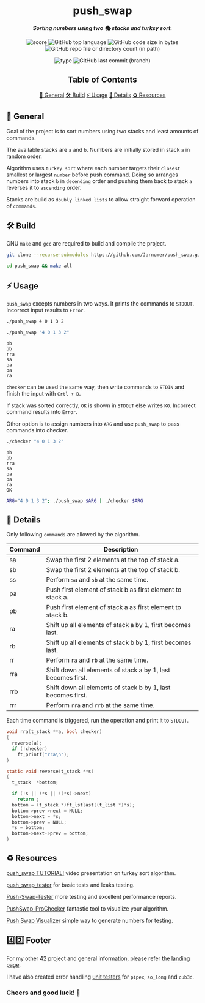 <h1 align="center">
  <b>push_swap</b>
</h1>

<p align="center">
	<b><i>Sorting numbers using two 🎭 stacks and turkey sort.</i></b><br>
</p>

<p align="center">
  <img src="https://img.shields.io/badge/Score-125%2F100-lightgreen?style=for-the-badge" alt="score">
  <img src="https://img.shields.io/github/languages/top/Jarnomer/push_swap?style=for-the-badge&logo=c&label=%20&labelColor=gray&color=lightblue" alt="GitHub top language">
	<img src="https://img.shields.io/github/languages/code-size/Jarnomer/push_swap?style=for-the-badge&color=lightyellow" alt="GitHub code size in bytes">
  <img src="https://img.shields.io/github/directory-file-count/Jarnomer/push_swap/sources?style=for-the-badge&label=sources&color=pink" alt="GitHub repo file or directory count (in path)">
</p>

<p align="center">
    <img src="https://img.shields.io/badge/Type-Solo-violet?style=for-the-badge" alt="type">
  <img src="https://img.shields.io/github/last-commit/Jarnomer/push_swap/main?style=for-the-badge&color=red" alt="GitHub last commit (branch)">
</p>

<div align="center">

## Table of Contents
[📝 General](#-general)
[🛠️ Build](#️-build)
[⚡ Usage](#-usage)
[🚀 Details](#-details)
[♻️ Resources](#️-resources)

</div>

## 📝 General

Goal of the project is to sort numbers using two stacks and least amounts of commands.

The available stacks are `a` and `b`. Numbers are initially stored in stack `a` in random order.

Algorithm uses `turkey sort` where each number targets their `closest` smallest or largest `number` before push command. Doing so arranges numbers into stack `b` in `decending` order and pushing them back to stack `a` reverses it to `ascending` order.

Stacks are build as `doubly linked lists` to allow straight forward operation of `commands`.

## 🛠️ Build

GNU `make` and `gcc` are required to build and compile the project.

```bash
git clone --recurse-submodules https://github.com/Jarnomer/push_swap.git push_swap
```

```bash
cd push_swap && make all
```

## ⚡ Usage

`push_swap` excepts numbers in two ways. It prints the commands to `STDOUT`. Incorrect input results to `Error`.

```bash
./push_swap 4 0 1 3 2
```

```bash
./push_swap "4 0 1 3 2"
```

```
pb
pb
rra
sa
pa
pa
ra
```

`checker` can be used the same way, then write commands to `STDIN` and finish the input with `Crtl + D`. 

If stack was sorted correctly, `OK` is shown in `STDOUT` else writes `KO`. Incorrect command results into `Error`.

Other option is to assign numbers into `ARG` and use `push_swap` to pass commands into checker.

```bash
./checker "4 0 1 3 2"
```

```
pb
pb
rra
sa
pa
pa
ra
OK
```

```bash
ARG="4 0 1 3 2"; ./push_swap $ARG | ./checker $ARG
```

## 🚀 Details

Only following `commands` are allowed by the algorithm.

| Command | Description                                                      |
|---------|-----------------------------------------------------------------------------|
| sa      | Swap the first 2 elements at the top of stack a. |
| sb      | Swap the first 2 elements at the top of stack b. |
| ss      | Perform `sa` and `sb` at the same time.          |
| pa      | Push first element of stack b as first element to stack a. |
| pb      | Push first element of stack a as first element to stack b. |
| ra      | Shift up all elements of stack a by 1, first becomes last. |
| rb      | Shift up all elements of stack b by 1, first becomes last. |
| rr      | Perform `ra` and `rb` at the same time.          |
| rra     | Shift down all elements of stack a by 1, last becomes first. |
| rrb     | Shift down all elements of stack b by 1, last becomes first. |
| rrr     | Perform `rra` and `rrb` at the same time.        |

Each time command is triggered, run the operation and print it to `STDOUT`.

```c
void rra(t_stack **a, bool checker)
{
  reverse(a);
  if (!checker)
    ft_printf("rra\n");
}
```

```c
static void reverse(t_stack **s)
{
  t_stack  *bottom;

  if (!s || !*s || !(*s)->next)
    return ;
  bottom = (t_stack *)ft_lstlast((t_list *)*s);
  bottom->prev->next = NULL;
  bottom->next = *s;
  bottom->prev = NULL;
  *s = bottom;
  bottom->next->prev = bottom;
}
```

## ♻️ Resources

[push_swap TUTORIAL!](https://www.youtube.com/watch?v=wRvipSG4Mmk) video presentation on turkey sort algorithm.

[push_swap_tester](https://github.com/LeoFu9487/push_swap_tester) for basic tests and leaks testing.

[Push-Swap-Tester](https://github.com/gemartin99/Push-Swap-Tester) more testing and excellent performance reports.

[PushSwap-ProChecker](https://github.com/ailopez-o/42Barcelona-PushSwap-ProChecker) fantastic tool to visualize your algorithm.

[Push Swap Visualizer](https://push-swap-visualizer.vercel.app/) simple way to generate numbers for testing.

## 4️⃣2️⃣ Footer

For my other 42 project and general information, please refer the [landing page](https://github.com/Jarnomer/Hive42).

I have also created error handling [unit testers](https://github.com/Jarnomer/Hive42) for `pipex`, `so_long` and `cub3d`.

### Cheers and good luck! 🥳